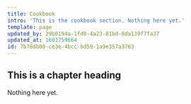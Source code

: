 ```yaml
---
title: Cookbook
intro: 'This is the cookbook section. Nothing here yet.'
template: page
updated_by: 29b0194a-1fd0-4a23-81bd-0da139f7fa37
updated_at: 1603759664
id: 7b78db00-ce3e-4bcc-bd59-1a9e357a3763
---
```

## This is a chapter heading
Nothing here yet.